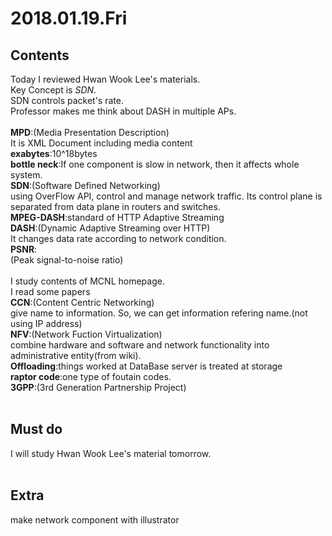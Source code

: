 # 2018.01.19.Fri<br>
## Contents<br>
Today I reviewed Hwan Wook Lee's materials.<br>
Key Concept is *SDN*.<br>
SDN controls packet's rate.<br>
Professor makes me think about DASH in multiple APs.<br>
<br>
**MPD**:(Media Presentation Description)<br>
It is XML Document including media content<br>
**exabytes**:10^18bytes<br>
**bottle neck**:If one component is slow in network, then it affects whole system.<br>
**SDN**:(Software Defined Networking)<br>
using OverFlow API, control and manage network traffic. Its control plane is separated from data plane in routers and switches.<br> 
**MPEG-DASH**:standard of HTTP Adaptive Streaming<br>
**DASH**:(Dynamic Adaptive Streaming over HTTP)<br>
It changes data rate according to network condition.<br>
**PSNR**:<br>(Peak signal-to-noise ratio)<br>
<br>
I study contents of MCNL homepage.<br>
I read some papers<br>
**CCN**:(Content Centric Networking)<br>
give name to information. So, we can get information refering name.(not using IP address)<br>
**NFV**:(Network Fuction Virtualization)<br>
combine hardware and software and network functionality into administrative entity(from wiki).<br>
**Offloading**:things worked at DataBase server is treated at storage<br>
**raptor code**:one type of foutain codes.<br>
**3GPP**:(3rd Generation Partnership Project)<br>
<br>
## Must do<br>
I will study Hwan Wook Lee's material tomorrow.<br>
<br>
## Extra<br>
make network component with illustrator<br>
